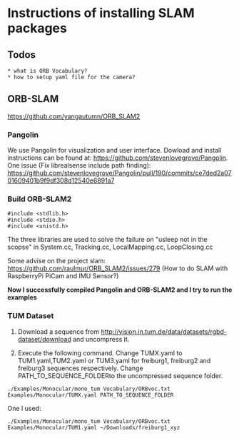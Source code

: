 # Instructions of installing SLAM packages

## Todos
    * what is ORB Vocabulary?
    * how to setup yaml file for the camera?


## ORB-SLAM
https://github.com/yangautumn/ORB_SLAM2

### Pangolin

We use Pangolin for visualization and user interface. Dowload and install instructions can be found at: https://github.com/stevenlovegrove/Pangolin.
One issue (Fix librealsense include path finding): https://github.com/stevenlovegrove/Pangolin/pull/190/commits/ce7ded2a0701609401b9f9df308d12540e6891a7


### Build ORB-SLAM2
```
#include <stdlib.h>
#include <stdio.h>
#include <unistd.h>
```
The three libraries are used to solve the failure on "usleep not in the scopse" in System.cc, Tracking.cc, LocalMapping.cc, LoopClosing.cc


Some advise on the project slam: https://github.com/raulmur/ORB_SLAM2/issues/279 (How to do SLAM with RaspberryPi PiCam and IMU Sensor?)

**Now I successfully compiled Pangolin and ORB-SLAM2 and I try to run the examples**

### TUM Dataset

1. Download a sequence from http://vision.in.tum.de/data/datasets/rgbd-dataset/download and uncompress it.

2. Execute the following command. Change TUMX.yaml to TUM1.yaml,TUM2.yaml or TUM3.yaml for freiburg1, freiburg2 and freiburg3 sequences respectively. Change PATH_TO_SEQUENCE_FOLDERto the uncompressed sequence folder.
```
./Examples/Monocular/mono_tum Vocabulary/ORBvoc.txt Examples/Monocular/TUMX.yaml PATH_TO_SEQUENCE_FOLDER
```
One I used:
```
./Examples/Monocular/mono_tum Vocabulary/ORBvoc.txt Examples/Monocular/TUM1.yaml ~/Downloads/freiburg1_xyz 
```
